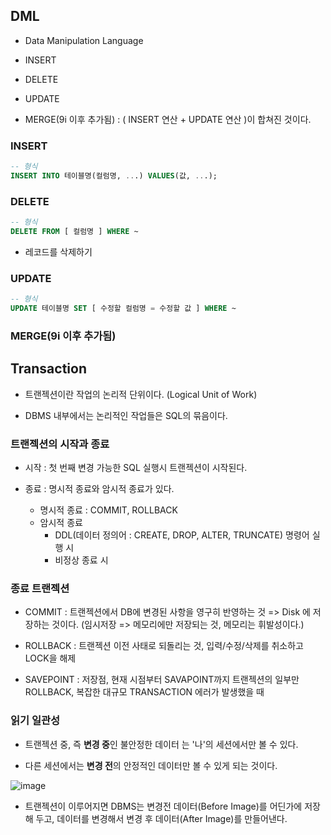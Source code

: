 

## DML

- Data Manipulation Language

- INSERT

- DELETE

- UPDATE

- MERGE(9i 이후 추가됨) : ( INSERT 연산 + UPDATE 연산 )이 합쳐진 것이다.

### INSERT

```SQL
-- 형식
INSERT INTO 테이블명(컬럼명, ...) VALUES(값, ...);
```


### DELETE

```SQL
-- 형식
DELETE FROM [ 컬럼명 ] WHERE ~
```


- 레코드를 삭제하기


### UPDATE

```SQL
-- 형식
UPDATE 테이블명 SET [ 수정할 컬럼명 = 수정할 값 ] WHERE ~
```

### MERGE(9i 이후 추가됨) 



## Transaction

- 트랜젝션이란 작업의 논리적 단위이다. (Logical Unit of Work)

- DBMS 내부에서는 논리적인 작업들은 SQL의 묶음이다. 

### 트랜젝션의 시작과 종료

- 시작 : 첫 번째 변경 가능한 SQL 실행시 트랜젝션이 시작된다.

- 종료 : 명시적 종료와 암시적 종료가 있다.

  - 명시적 종료 : COMMIT, ROLLBACK
  - 암시적 종료
    - DDL(데이터 정의어 : CREATE, DROP, ALTER, TRUNCATE) 명령어 실행 시
    - 비정상 종료 시

### 종료 트랜젝션

- COMMIT : 트랜젝션에서 DB에 변경된 사항을 영구히 반영하는 것 => Disk 에 저장하는 것이다. (임시저장 => 메모리에만 저장되는 것, 메모리는 휘발성이다.)

- ROLLBACK : 트랜젝션 이전 사태로 되돌리는 것, 입력/수정/삭제를 취소하고 LOCK을 해제

- SAVEPOINT : 저장점, 현재 시점부터 SAVAPOINT까지 트랜젝션의 일부만 ROLLBACK, 복잡한 대규모 TRANSACTION 에러가 발생했을 때



### 읽기 일관성

- 트랜젝션 중, 즉 **변경 중**인 불안정한 데이터 는 '나'의 세션에서만 볼 수 있다. 

- 다른 세션에서는 **변경 전**의 안정적인 데이터만 볼 수 있게 되는 것이다. 

![image](https://user-images.githubusercontent.com/77392444/117945053-e7a06d80-b348-11eb-8fe9-8b0399faf075.png)

- 트랜젝션이 이루어지면 DBMS는 변경전 데이터(Before Image)를 어딘가에 저장해 두고, 데이터를 변경해서 변경 후 데이터(After Image)를 만들어낸다. 

